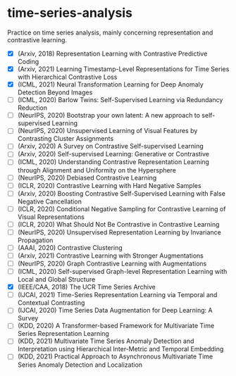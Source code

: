# time-series-analysis
Practice on time series analysis, mainly concerning representation and contrastive learning.

- [x] (Arxiv, 2018) Representation Learning with Contrastive Predictive Coding
- [x] (Arxiv, 2021) Learning Timestamp-Level Representations for Time Series with Hierarchical Contrastive Loss
- [x] (ICML, 2021) Neural Transformation Learning for Deep Anomaly Detection Beyond Images
- [ ] (ICML, 2020) Barlow Twins: Self-Supervised Learning via Redundancy Reduction
- [ ] (NeurIPS, 2020) Bootstrap your own latent: A new approach to self-supervised Learning
- [ ] (NeurIPS, 2020) Unsupervised Learning of Visual Features by Contrasting Cluster Assignments
- [ ] (Arxiv, 2020) A Survey on Contrastive Self-supervised Learning
- [ ] (Arxiv, 2020) Self-supervised Learning: Generative or Contrastive
- [ ] (ICML, 2020) Understanding Contrastive Representation Learning through Alignment and Uniformity on the Hypersphere
- [ ] (NeurIPS, 2020) Debiased Contrastive Learning
- [ ] (ICLR, 2020) Contrastive Learning with Hard Negative Samples
- [ ] (Arxiv, 2020) Boosting Contrastive Self-Supervised Learning with False Negative Cancellation
- [ ] (ICLR, 2020) Conditional Negative Sampling for Contrastive Learning of Visual Representations
- [ ] (ICLR, 2020) What Should Not Be Contrastive in Contrastive Learning
- [ ] (NeurIPS, 2020) Unsupervised Representation Learning by Invariance Propagation
- [ ] (AAAI, 2020) Contrastive Clustering
- [ ] (Arxiv, 2021) Contrastive Learning with Stronger Augmentations
- [ ] (NeurIPS, 2020) Graph Contrastive Learning with Augmentations
- [ ] (ICML, 2020) Self-supervised Graph-level Representation Learning with Local and Global Structure
- [x] (IEEE/CAA, 2018) The UCR Time Series Archive
- [ ] (IJCAI, 2021) Time-Series Representation Learning via Temporal and Contextual Contrasting
- [ ] (IJCAI, 2020) Time Series Data Augmentation for Deep Learning: A Survey
- [ ] (KDD, 2020) A Transformer-based Framework for Multivariate Time Series Representation Learning
- [ ] (KDD, 2021) Multivariate Time Series Anomaly Detection and Interpretation using Hierarchical Inter-Metric and Temporal Embedding
- [ ] (KDD, 2021) Practical Approach to Asynchronous Multivariate Time Series Anomaly Detection and Localization 